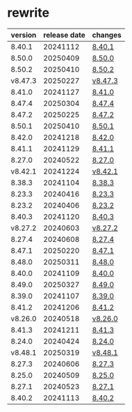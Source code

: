 # rewrite	


|version|release date|changes|
|---|---|---|
|8.40.1|20241112|[8.40.1](./8.40.1-20241112.md)|
|8.50.0|20250409|[8.50.0](./8.50.0-20250409.md)|
|8.50.2|20250410|[8.50.2](./8.50.2-20250410.md)|
|v8.47.3|20250227|[v8.47.3](./v8.47.3-20250227.md)|
|8.41.0|20241127|[8.41.0](./8.41.0-20241127.md)|
|8.47.4|20250304|[8.47.4](./8.47.4-20250304.md)|
|8.47.2|20250225|[8.47.2](./8.47.2-20250225.md)|
|8.50.1|20250410|[8.50.1](./8.50.1-20250410.md)|
|8.42.0|20241218|[8.42.0](./8.42.0-20241218.md)|
|8.41.1|20241129|[8.41.1](./8.41.1-20241129.md)|
|8.27.0|20240522|[8.27.0](./8.27.0-20240522.md)|
|v8.42.1|20241224|[v8.42.1](./v8.42.1-20241224.md)|
|8.38.3|20241104|[8.38.3](./8.38.3-20241104.md)|
|8.23.3|20240416|[8.23.3](./8.23.3-20240416.md)|
|8.23.2|20240406|[8.23.2](./8.23.2-20240406.md)|
|8.40.3|20241120|[8.40.3](./8.40.3-20241120.md)|
|v8.27.2|20240603|[v8.27.2](./v8.27.2-20240603.md)|
|8.27.4|20240608|[8.27.4](./8.27.4-20240608.md)|
|8.47.1|20250220|[8.47.1](./8.47.1-20250220.md)|
|8.48.0|20250311|[8.48.0](./8.48.0-20250311.md)|
|8.40.0|20241109|[8.40.0](./8.40.0-20241109.md)|
|8.49.0|20250327|[8.49.0](./8.49.0-20250327.md)|
|8.39.0|20241107|[8.39.0](./8.39.0-20241107.md)|
|8.41.2|20241206|[8.41.2](./8.41.2-20241206.md)|
|v8.26.0|20240518|[v8.26.0](./v8.26.0-20240518.md)|
|8.41.3|20241211|[8.41.3](./8.41.3-20241211.md)|
|8.24.0|20240424|[8.24.0](./8.24.0-20240424.md)|
|v8.48.1|20250319|[v8.48.1](./v8.48.1-20250319.md)|
|8.27.3|20240606|[8.27.3](./8.27.3-20240606.md)|
|8.25.0|20240509|[8.25.0](./8.25.0-20240509.md)|
|8.27.1|20240523|[8.27.1](./8.27.1-20240523.md)|
|8.40.2|20241113|[8.40.2](./8.40.2-20241113.md)|
